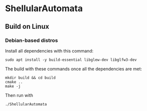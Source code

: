 # ShellularAutomata

## Build on Linux

### Debian-based distros
Install all dependencies with this command:
```
sudo apt install -y build-essential libglew-dev libglfw3-dev
```

The build with these commands once all the dependencies are met:
```
mkdir build && cd build
cmake ..
make -j
```

Then run with 
```
./ShellularAutomata
```